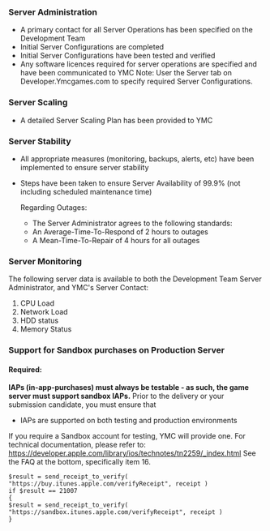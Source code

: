 ### Server Administration
* A primary contact for all Server Operations has been specified on the Development Team
* Initial Server Configurations are completed
* Initial Server Configurations have been tested and verified
* Any software licences required for server operations are specified and have been communicated to YMC
  Note: User the Server tab on Developer.Ymcgames.com to specify required Server Configurations.

### Server Scaling
* A detailed Server Scaling Plan has been provided to YMC

### Server Stability
* All appropriate measures (monitoring, backups, alerts, etc) have been implemented to ensure server stability
* Steps have been taken to ensure Server Availability of 99.9% (not including scheduled maintenance time)

  Regarding Outages:

  * The Server Administrator agrees to the following standards:
  * An Average-Time-To-Respond of 2 hours to outages
  * A Mean-Time-To-Repair of 4 hours for all outages

### Server Monitoring
The following server data is available to both the Development Team Server Administrator, and YMC's Server Contact:
1. CPU Load
2. Network Load
3. HDD status
4. Memory Status

### Support for Sandbox purchases on Production Server
#### Required:
**IAPs (in-app-purchases) must always be testable - as such, the game server must support sandbox IAPs.**
Prior to the delivery or your submission candidate, you must ensure that
* IAPs are supported on both testing and production environments

If you require a Sandbox account for testing, YMC will provide one.
For technical documentation, please refer to: https://developer.apple.com/library/ios/technotes/tn2259/_index.html
See the FAQ at the bottom, specifically item 16.

```
$result = send_receipt_to_verify( "https://buy.itunes.apple.com/verifyReceipt", receipt )
if $result == 21007
{
$result = send_receipt_to_verify( "https://sandbox.itunes.apple.com/verifyReceipt", receipt )
}
```

